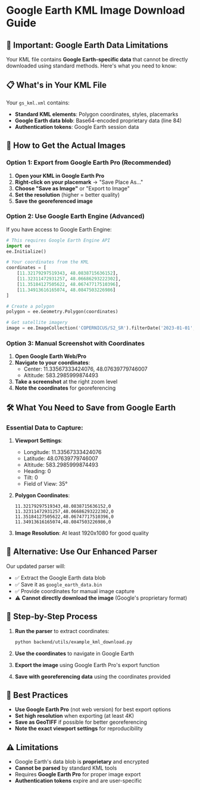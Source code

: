 # Google Earth KML Image Download Guide

## 🚨 **Important: Google Earth Data Limitations**

Your KML file contains **Google Earth-specific data** that cannot be directly downloaded using standard methods. Here's what you need to know:

## 📋 **What's in Your KML File**

Your `gs_kml.xml` contains:
- **Standard KML elements**: Polygon coordinates, styles, placemarks
- **Google Earth data blob**: Base64-encoded proprietary data (line 84)
- **Authentication tokens**: Google Earth session data

## 🔧 **How to Get the Actual Images**

### **Option 1: Export from Google Earth Pro (Recommended)**

1. **Open your KML in Google Earth Pro**
2. **Right-click on your placemark** → "Save Place As..."
3. **Choose "Save as Image"** or "Export to Image"
4. **Set the resolution** (higher = better quality)
5. **Save the georeferenced image**

### **Option 2: Use Google Earth Engine (Advanced)**

If you have access to Google Earth Engine:
```python
# This requires Google Earth Engine API
import ee
ee.Initialize()

# Your coordinates from the KML
coordinates = [
    [11.32179297519343, 48.0838715636152],
    [11.32311472931257, 48.06686293222302],
    [11.35184127505622, 48.06747717510396],
    [11.34913616165074, 48.0847503226986]
]

# Create a polygon
polygon = ee.Geometry.Polygon(coordinates)

# Get satellite imagery
image = ee.ImageCollection('COPERNICUS/S2_SR').filterDate('2023-01-01', '2023-12-31').first()
```

### **Option 3: Manual Screenshot with Coordinates**

1. **Open Google Earth Web/Pro**
2. **Navigate to your coordinates**:
   - Center: 11.33567333424076, 48.07639779746007
   - Altitude: 583.2985999874493
3. **Take a screenshot** at the right zoom level
4. **Note the coordinates** for georeferencing

## 🛠 **What You Need to Save from Google Earth**

### **Essential Data to Capture:**

1. **Viewport Settings**:
   - Longitude: 11.33567333424076
   - Latitude: 48.07639779746007
   - Altitude: 583.2985999874493
   - Heading: 0
   - Tilt: 0
   - Field of View: 35°

2. **Polygon Coordinates**:
   ```
   11.32179297519343,48.0838715636152,0
   11.32311472931257,48.06686293222302,0
   11.35184127505622,48.06747717510396,0
   11.34913616165074,48.0847503226986,0
   ```

3. **Image Resolution**: At least 1920x1080 for good quality

## 🔄 **Alternative: Use Our Enhanced Parser**

Our updated parser will:
- ✅ Extract the Google Earth data blob
- ✅ Save it as `google_earth_data.bin`
- ✅ Provide coordinates for manual image capture
- ⚠️ **Cannot directly download the image** (Google's proprietary format)

## 📝 **Step-by-Step Process**

1. **Run the parser** to extract coordinates:
   ```bash
   python backend/utils/example_kml_download.py
   ```

2. **Use the coordinates** to navigate in Google Earth

3. **Export the image** using Google Earth Pro's export function

4. **Save with georeferencing data** using the coordinates provided

## 🎯 **Best Practices**

- **Use Google Earth Pro** (not web version) for best export options
- **Set high resolution** when exporting (at least 4K)
- **Save as GeoTIFF** if possible for better georeferencing
- **Note the exact viewport settings** for reproducibility

## ⚠️ **Limitations**

- Google Earth's data blob is **proprietary** and encrypted
- **Cannot be parsed** by standard KML tools
- Requires **Google Earth Pro** for proper image export
- **Authentication tokens** expire and are user-specific
